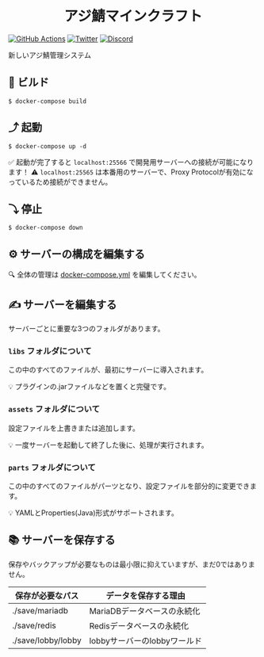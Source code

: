 <h1 align="center">
  アジ鯖マインクラフト
</h1>

[![GitHub Actions](https://badgen.net/github/checks/azisaba/minecraft/main?label=build&icon=github)](https://github.com/azisaba/minecraft/actions)
[![Twitter](https://badgen.net/twitter/follow/AzisabaNetwork?icon=twitter)](https://twitter.com/AzisabaNetwork)
[![Discord](https://discord.com/api/guilds/357134045328572418/widget.png)](https://discord.gg/azisaba)

新しいアジ鯖管理システム

## 🔨 ビルド

```console
$ docker-compose build
```

## ⤴ 起動

```console
$ docker-compose up -d
```

✅ 起動が完了すると `localhost:25566` で開発用サーバーへの接続が可能になります！
⚠ `localhost:25565` は本番用のサーバーで、Proxy Protocolが有効になっているため接続ができません。

## ⤵ 停止

```console
$ docker-compose down
```

## ⚙ サーバーの構成を編集する

🔍 全体の管理は [docker-compose.yml](docker-compose.yml) を編集してください。

## ✍ サーバーを編集する

サーバーごとに重要な3つのフォルダがあります。

### `libs` フォルダについて

この中のすべてのファイルが、最初にサーバーに導入されます。

💡 プラグインの.jarファイルなどを置くと完璧です。

### `assets` フォルダについて

設定ファイルを上書きまたは追加します。

💡 一度サーバーを起動して終了した後に、処理が実行されます。

### `parts` フォルダについて

この中のすべてのファイルがパーツとなり、設定ファイルを部分的に変更できます。

💡 YAMLとProperties(Java)形式がサポートされます。

## 📚 サーバーを保存する

保存やバックアップが必要なものは最小限に抑えていますが、まだ0ではありません。

| 保存が必要なパス | データを保存する理由 |
| - | - |
| ./save/mariadb | MariaDBデータベースの永続化 |
| ./save/redis | Redisデータベースの永続化 |
| ./save/lobby/lobby | lobbyサーバーのlobbyワールド |
